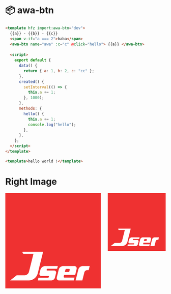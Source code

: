 # :package: awa-btn

```html render
<template hfz import:awa-btn="dev">
  {{a}} - {{b}} - {{c}}
  <span v-if="a === 2">baba</span>
  <awa-btn name="awa" :c="c" @click="hello"> {{a}} </awa-btn>

  <script>
    export default {
      data() {
        return { a: 1, b: 2, c: "cc" };
      },
      created() {
        setInterval(() => {
          this.a += 1;
        }, 1000);
      },
      methods: {
        hello() {
          this.a += 1;
          console.log("hello");
        },
      },
    };
  </script>
</template>
```

```html
<template>hello world !</template>
```

# Right Image

<img src="./src/jser-logo.png" width="182" align="right" />

![logo](./src/jser-logo.png)
